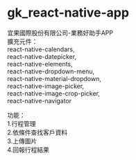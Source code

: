 # gk_react-native-app
宜果國際股份有限公司-業務好助手APP   
擴充元件：  
react-native-calendars,  
react-native-datepicker,  
react-native-elements,  
react-native-dropdown-menu,  
react-native-material-dropdown,  
react-native-image-picker,  
react-native-image-crop-picker,  
react-native-navigator  
  
  
功能：  
1.行程管理  
2.依條件查找客戶資料  
3.上傳圖片  
4.回報行程結果  
